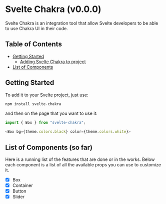 # Svelte Chakra (v0.0.0)

Svelte Chakra is an integration tool that allow Svelte developers to be able to use Chakra UI in their code.

## Table of Contents

- [Getting Started](#getting-started)
  - [Adding Svelte Chakra to project](#adding-svelte-chakra-to-project)
- [List of Components](#list-of-components)

## Getting Started

To add it to your Svelte project, just use:

```js
npm install svelte-chakra
```

and then on the page that you want to use it:

```js
import { Box } from "svelte-chakra";

<Box bg={theme.colors.black} color={theme.colors.white}>
```

## List of Components (so far)

Here is a running list of the features that are done or in the works. Below each component is a list of all the available props you can use to customize it.

- [x] Box
- [x] Container
- [x] Button
- [x] Slider

